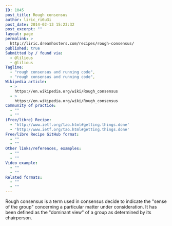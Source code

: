 ```yaml
---
ID: 1045
post_title: Rough consensus
author: liric_ri6u3i
post_date: 2014-02-13 15:23:32
post_excerpt: ""
layout: page
permalink: >
  http://liric.dreamhosters.com/recipes/rough-consensus/
published: true
Submitted by / found via:
  - @lilious
  - @lilious
Tagline:
  - "rough consensus and running code",
  - "rough consensus and running code",
Wikipedia article:
  - >
    https://en.wikipedia.org/wiki/Rough_consensus
  - >
    https://en.wikipedia.org/wiki/Rough_consensus
Community of practice:
  - ""
  - ""
(Free/libre) Recipe:
  - 'http://www.ietf.org/tao.html#getting.things.done'
  - 'http://www.ietf.org/tao.html#getting.things.done'
Free/libre Recipe GitHub format:
  - ""
  - ""
Other links/references, examples:
  - ""
  - ""
Video example:
  - ""
  - ""
Related formats:
  - ""
  - ""
---
```

Rough consensus is a term used in consensus decide to indicate the "sense of the group" concerning a particular matter under consideration. It has been defined as the "dominant view" of a group as determined by its chairperson.